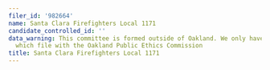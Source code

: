 ```yaml
---
filer_id: '982664'
name: Santa Clara Firefighters Local 1171
candidate_controlled_id: ''
data_warning: This committee is formed outside of Oakland. We only have data on committees
  which file with the Oakland Public Ethics Commission
title: Santa Clara Firefighters Local 1171
---
```

